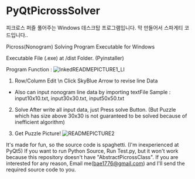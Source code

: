 # PyQtPicrossSolver

피크로스 퍼즐 풀어주는 Windows 데스크탑 프로그램입니다.
막 만들어서 스파게티 코드입니다..

Picross(Nonogram) Solving Program Executable for Windows


Executable File (.exe) at /dist Folder. (Pyinstaller)

Program Function :
![InkedREADMEPICTURE1_LI](https://user-images.githubusercontent.com/51872586/169348195-ea3e416b-58f6-4f6b-8cdb-e2c52a42d2c2.jpg)



1. Row/Column Edit \n
Click SkyBlue Arrow to revise line Data

+ Also can input nonogram line data by importing textFile
Sample : input10x10.txt, input30x30.txt, input50x50.txt



2. Solve
After write all input data, just Press solve Button.
(But Puzzle which has size above 30x30 is not guaranteed to be solved because of inefficient algorithm)



3. Get Puzzle Picture!
![READMEPICTURE2](https://user-images.githubusercontent.com/51872586/169350068-b1630a7e-58e0-4612-aadd-ed90c6d983e4.JPG)






It's made for fun, so the source code is spaghetti. (I'm inexperienced at PyQt5)
If you want to run Python Source, Run Test.py, but it won't work because this repository doesn't have "AbstractPicrossClass". 
If you are interested for any reason, Email me(bae1776@gmail.com) and I'll send the required source code to you.


